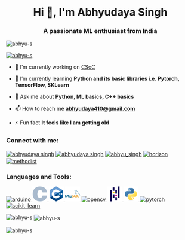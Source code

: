 <h1 align="center">Hi 👋, I'm Abhyudaya Singh</h1>
<h3 align="center">A passionate ML enthusiast from India</h3>

<p align="left"> <img src="https://komarev.com/ghpvc/?username=abhyu-s&label=Profile%20views&color=0e75b6&style=flat" alt="abhyu-s" /> </p>

<p align="left"> <a href="https://github.com/ryo-ma/github-profile-trophy"><img src="https://github-profile-trophy.vercel.app/?username=abhyu-s" alt="abhyu-s" /></a> </p>

- 🔭 I’m currently working on [CSoC](https://github.com/Abhyu-S/24065008-CSOC-IG/tree/main)

- 🌱 I’m currently learning **Python and its basic libraries i.e. Pytorch, TensorFlow, SKLearn**

- 💬 Ask me about **Python, ML basics, C++ basics**

- 📫 How to reach me **abhyudaya410@gmail.com**

- ⚡ Fun fact **It feels like I am getting old**

<h3 align="left">Connect with me:</h3>
<p align="left">
<a href="https://linkedin.com/in/abhyudaya singh" target="blank"><img align="center" src="https://raw.githubusercontent.com/rahuldkjain/github-profile-readme-generator/master/src/images/icons/Social/linked-in-alt.svg" alt="abhyudaya singh" height="30" width="40" /></a>
<a href="https://fb.com/abhyudaya singh" target="blank"><img align="center" src="https://raw.githubusercontent.com/rahuldkjain/github-profile-readme-generator/master/src/images/icons/Social/facebook.svg" alt="abhyudaya singh" height="30" width="40" /></a>
<a href="https://instagram.com/abhyu_singh" target="blank"><img align="center" src="https://raw.githubusercontent.com/rahuldkjain/github-profile-readme-generator/master/src/images/icons/Social/instagram.svg" alt="abhyu_singh" height="30" width="40" /></a>
<a href="https://www.youtube.com/c/horizon" target="blank"><img align="center" src="https://raw.githubusercontent.com/rahuldkjain/github-profile-readme-generator/master/src/images/icons/Social/youtube.svg" alt="horizon" height="30" width="40" /></a>
<a href="https://codeforces.com/profile/methodist" target="blank"><img align="center" src="https://raw.githubusercontent.com/rahuldkjain/github-profile-readme-generator/master/src/images/icons/Social/codeforces.svg" alt="methodist" height="30" width="40" /></a>
</p>

<h3 align="left">Languages and Tools:</h3>
<p align="left"> <a href="https://www.arduino.cc/" target="_blank" rel="noreferrer"> <img src="https://cdn.worldvectorlogo.com/logos/arduino-1.svg" alt="arduino" width="40" height="40"/> </a> <a href="https://www.cprogramming.com/" target="_blank" rel="noreferrer"> <img src="https://raw.githubusercontent.com/devicons/devicon/master/icons/c/c-original.svg" alt="c" width="40" height="40"/> </a> <a href="https://www.w3schools.com/cpp/" target="_blank" rel="noreferrer"> <img src="https://raw.githubusercontent.com/devicons/devicon/master/icons/cplusplus/cplusplus-original.svg" alt="cplusplus" width="40" height="40"/> </a> <a href="https://www.mysql.com/" target="_blank" rel="noreferrer"> <img src="https://raw.githubusercontent.com/devicons/devicon/master/icons/mysql/mysql-original-wordmark.svg" alt="mysql" width="40" height="40"/> </a> <a href="https://opencv.org/" target="_blank" rel="noreferrer"> <img src="https://www.vectorlogo.zone/logos/opencv/opencv-icon.svg" alt="opencv" width="40" height="40"/> </a> <a href="https://pandas.pydata.org/" target="_blank" rel="noreferrer"> <img src="https://raw.githubusercontent.com/devicons/devicon/2ae2a900d2f041da66e950e4d48052658d850630/icons/pandas/pandas-original.svg" alt="pandas" width="40" height="40"/> </a> <a href="https://www.python.org" target="_blank" rel="noreferrer"> <img src="https://raw.githubusercontent.com/devicons/devicon/master/icons/python/python-original.svg" alt="python" width="40" height="40"/> </a> <a href="https://pytorch.org/" target="_blank" rel="noreferrer"> <img src="https://www.vectorlogo.zone/logos/pytorch/pytorch-icon.svg" alt="pytorch" width="40" height="40"/> </a> <a href="https://scikit-learn.org/" target="_blank" rel="noreferrer"> <img src="https://upload.wikimedia.org/wikipedia/commons/0/05/Scikit_learn_logo_small.svg" alt="scikit_learn" width="40" height="40"/> </a> </p>

<p><img align="left" src="https://github-readme-stats.vercel.app/api/top-langs?username=abhyu-s&show_icons=true&locale=en&layout=compact" alt="abhyu-s" /></p>

<p>&nbsp;<img align="center" src="https://github-readme-stats.vercel.app/api?username=abhyu-s&show_icons=true&locale=en" alt="abhyu-s" /></p>

<p><img align="center" src="https://github-readme-streak-stats.herokuapp.com/?user=abhyu-s&" alt="abhyu-s" /></p>
